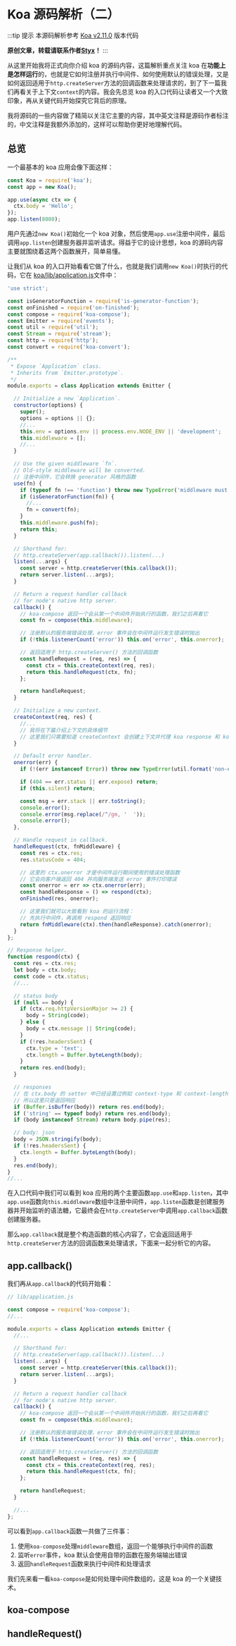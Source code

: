 # Koa 源码解析（二）

:::tip 提示
本源码解析参考 [Koa v2.11.0](https://github.com/koajs/koa/tree/2.11.0) 版本代码

**原创文章，转载请联系作者[Styx](https://github.com/Styx11)！**
:::

从这里开始我将正式向你介绍 koa 的源码内容，这篇解析重点关注 koa 在**功能上是怎样运行**的，也就是它如何注册并执行中间件、如何使用默认的错误处理，又是如何返回适用于`http.createServer`方法的回调函数来处理请求的，到了下一篇我们再看关于上下文`context`的内容。我会先总览 koa 的入口代码让读者又一个大致印象，再从关键代码开始探究它背后的原理。

我将源码的一些内容做了精简以关注它主要的内容，其中英文注释是源码作者标注的，中文注释是我额外添加的，这样可以帮助你更好地理解代码。

## 总览
一个最基本的 koa 应用会像下面这样：
```js
const Koa = require('koa');
const app = new Koa();

app.use(async ctx => {
  ctx.body = 'Hello';
});
app.listen(8080);
```
用户先通过`new Koa()`初始化一个 koa 对象，然后使用`app.use`注册中间件，最后调用`app.listen`创建服务器并监听请求。得益于它的设计思想，koa 的源码内容主要就围绕着这两个函数展开，简单易懂。

让我们从 koa 的入口开始看看它做了什么，也就是我们调用`new Koa()`时执行的代码，它在 [koa/lib/application.js](https://github.com/koajs/koa/blob/2.11.0/lib/application.js)文件中：
```js
'use strict';

const isGeneratorFunction = require('is-generator-function');
const onFinished = require('on-finished');
const compose = require('koa-compose');
const Emitter = require('events');
const util = require('util');
const Stream = require('stream');
const http = require('http');
const convert = require('koa-convert');

/**
 * Expose `Application` class.
 * Inherits from `Emitter.prototype`.
 */
module.exports = class Application extends Emitter {

  // Initialize a new `Application`.
  constructor(options) {
    super();
    options = options || {};
    //...
    this.env = options.env || process.env.NODE_ENV || 'development';
    this.middleware = [];
    //...
  }

  // Use the given middleware `fn`.
  // Old-style middleware will be converted.
  // 注册中间件，它会转换 generator 风格的函数
  use(fn) {
    if (typeof fn !== 'function') throw new TypeError('middleware must be a function!');
    if (isGeneratorFunction(fn)) {
      //...
      fn = convert(fn);
    }
    this.middleware.push(fn);
    return this;
  }

  // Shorthand for:
  // http.createServer(app.callback()).listen(...)
  listen(...args) {
    const server = http.createServer(this.callback());
    return server.listen(...args);
  }

  // Return a request handler callback
  // for node's native http server.
  callback() {
    // koa-compose 返回一个会从第一个中间件开始执行的函数，我们之后再看它
    const fn = compose(this.middleware);

    // 注册默认的服务端错误处理，error 事件会在中间件运行发生错误时抛出
    if (!this.listenerCount('error')) this.on('error', this.onerror);

    // 返回适用于 http.createServer() 方法的回调函数
    const handleRequest = (req, res) => {
      const ctx = this.createContext(req, res);
      return this.handleRequest(ctx, fn);
    };

    return handleRequest;
  }

  // Initialize a new context.
  createContext(req, res) {
    //...
    // 我将在下篇介绍上下文的具体细节
    // 这里我们只需要知道 createContext 会创建上下文并代理 koa response 和 koa request 对象
  }

  // Default error handler.
  onerror(err) {
    if (!(err instanceof Error)) throw new TypeError(util.format('non-error thrown: %j', err));

    if (404 == err.status || err.expose) return;
    if (this.silent) return;

    const msg = err.stack || err.toString();
    console.error();
    console.error(msg.replace(/^/gm, '  '));
    console.error();
  },

  // Handle request in callback.
  handleRequest(ctx, fnMiddleware) {
    const res = ctx.res;
    res.statusCode = 404;

    // 这里的 ctx.onerror 才是中间件运行期间使用的错误处理函数
    // 它会向客户端返回 404 并向服务端发送 error 事件打印错误
    const onerror = err => ctx.onerror(err);
    const handleResponse = () => respond(ctx);
    onFinished(res, onerror);

    // 这里我们就可以大致看到 koa 的运行流程：
    // 先执行中间件，再调用 respond 返回响应
    return fnMiddleware(ctx).then(handleResponse).catch(onerror);
  }
};

// Response helper.
function respond(ctx) {
  const res = ctx.res;
  let body = ctx.body;
  const code = ctx.status;
  //...

  // status body
  if (null == body) {
    if (ctx.req.httpVersionMajor >= 2) {
      body = String(code);
    } else {
      body = ctx.message || String(code);
    }
    if (!res.headersSent) {
      ctx.type = 'text';
      ctx.length = Buffer.byteLength(body);
    }
    return res.end(body);
  }

  // responses
  // 在 ctx.body 的 setter 中已经设置过例如 context-type 和 context-length 头了
  // 所以这里只是返回响应
  if (Buffer.isBuffer(body)) return res.end(body);
  if ('string' == typeof body) return res.end(body);
  if (body instanceof Stream) return body.pipe(res);

  // body: json
  body = JSON.stringify(body);
  if (!res.headersSent) {
    ctx.length = Buffer.byteLength(body);
  }
  res.end(body);
}
//...
```
在入口代码中我们可以看到 koa 应用的两个主要函数`app.use`和`app.listen`，其中`app.use`函数向`this.middleware`数组中注册中间件，`app.listen`函数是创建服务器并开始监听的语法糖，它最终会在`http.createServer`中调用`app.callback`函数创建服务器。

那么`app.callback`就是整个构造函数的核心内容了，它会返回适用于`http.createServer`方法的回调函数来处理请求，下面来一起分析它的内容。

## app.callback()
我们再从`app.callback`的代码开始看：
```js
// lib/application.js

const compose = require('koa-compose');
//...

module.exports = class Application extends Emitter {
  //...

  // Shorthand for:
  // http.createServer(app.callback()).listen(...)
  listen(...args) {
    const server = http.createServer(this.callback());
    return server.listen(...args);
  }

  // Return a request handler callback
  // for node's native http server.
  callback() {
    // koa-compose 返回一个会从第一个中间件开始执行的函数，我们之后再看它
    const fn = compose(this.middleware);

    // 注册默认的服务端错误处理，error 事件会在中间件运行发生错误时抛出
    if (!this.listenerCount('error')) this.on('error', this.onerror);

    // 返回适用于 http.createServer() 方法的回调函数
    const handleRequest = (req, res) => {
      const ctx = this.createContext(req, res);
      return this.handleRequest(ctx, fn);
    };

    return handleRequest;
  }

  //...
};

```
可以看到`app.callback`函数一共做了三件事：
1. 使用`koa-compose`处理`middleware`数组，返回一个能够执行中间件的函数
2. 监听`error`事件，koa 默认会使用自带的函数在服务端输出错误
3. 返回`handleRequest`函数来执行中间件和处理请求

我们先来看一看`koa-compose`是如何处理中间件数组的，这是 koa 的一个关键技术。

## koa-compose

## handleRequest()


<SourceLink filepath='/Koa/koa_second_part.md' />
<LastEditTime filepath='/Koa/koa_second_part.md' />